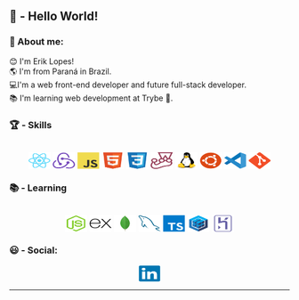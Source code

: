 

## :wave: - Hello World!

### :book: About me:

 😊 I'm Erik Lopes! <br>
 :earth_americas: I'm from Paraná in Brazil. <br>
 💻I'm a web front-end developer and future full-stack developer.<br>
 :books: I'm learning web development at Trybe 💚. <br>
 

### :trophy: - Skills
<div align="center" style="display: inline_block"><br>
    <img align="center" alt="React" height="30" width="40" src="https://raw.githubusercontent.com/devicons/devicon/master/icons/react/react-original.svg">
        <img align="center" alt="Redux" height="30" width="40" src="https://raw.githubusercontent.com/devicons/devicon/master/icons/redux/redux-original.svg">
    <img align="center" alt="JavaScript" height="30" width="40" src="https://raw.githubusercontent.com/devicons/devicon/master/icons/javascript/javascript-original.svg">
        <img align="center" alt="HTML5" height="30" width="40" src="https://raw.githubusercontent.com/devicons/devicon/master/icons/html5/html5-original.svg">
      <img align="center" alt="CSS3" height="30" width="40" src="https://raw.githubusercontent.com/devicons/devicon/master/icons/css3/css3-original.svg">
      <img align="center" alt="Jest" height="30" width="40" src="https://raw.githubusercontent.com/devicons/devicon/master/icons/jest/jest-plain.svg">
  <img align="center" alt="Linux" height="30" width="40" src="https://raw.githubusercontent.com/devicons/devicon/master/icons/linux/linux-original.svg">
    <img align="center" alt="Ubuntu" height="30" width="40" src="https://raw.githubusercontent.com/devicons/devicon/master/icons/ubuntu/ubuntu-plain.svg">
    <img align="center" alt="VSCode" height="30" width="40" src="https://raw.githubusercontent.com/devicons/devicon/master/icons/vscode/vscode-original.svg">
        <img align="center" alt="Git" height="30" width="40" src="https://raw.githubusercontent.com/devicons/devicon/master/icons/git/git-original.svg">
    
  </div>
  
### 📚 - Learning
 <div align="center" style="display: inline_block"><br>
    <img align="center" alt="NodeJs" height="30" width="40" src="https://raw.githubusercontent.com/devicons/devicon/master/icons/nodejs/nodejs-original.svg">
       <img align="center" alt="Express" height="30" width="40" src="https://raw.githubusercontent.com/devicons/devicon/master/icons/express/express-original.svg">
        <img align="center" alt="Mongo" height="30" width="40" src="https://raw.githubusercontent.com/devicons/devicon/master/icons/mongodb/mongodb-original.svg">
                <img align="center" alt="MySQL" height="30" width="40" src="https://raw.githubusercontent.com/devicons/devicon/master/icons/mysql/mysql-original.svg">
                     <img align="center" alt="TypeScript" height="30" width="40" src="https://raw.githubusercontent.com/devicons/devicon/master/icons/typescript/typescript-original.svg">
         <img align="center" alt="Sequelize" height="30" width="40" src="https://raw.githubusercontent.com/devicons/devicon/master/icons/sequelize/sequelize-original.svg">
                        <img align="center" alt="Heroku" height="30" width="40" src="https://raw.githubusercontent.com/devicons/devicon/master/icons/heroku/heroku-original.svg">


         
  </div>
 
### :smiley: - Social:

<div align="center" style="display: inline_block">
<a href="https://www.linkedin.com/in/eriklopesdeoliveira/">
<img align="center" alt="TypeScript" height="30" width="40" src="https://raw.githubusercontent.com/devicons/devicon/master/icons/linkedin/linkedin-original.svg">
</a>
</div>
<hr>
